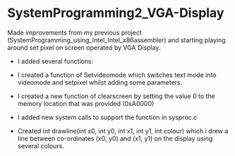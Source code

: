 # SystemProgramming2_VGA-Display

Made improvements from my previous project (SystemProgramming_using_Intel_Intel_x86assembler) and starting playing around set pixel on screen operated by VGA Display.

- I added several functions:

- I created a function of Setvideomode which switches text mode into videomode and setpixel whilst adding some parameters.

- I created a new function of clearscreen by setting the value 0 to the memory location that was provided (0xA0000)

- I added new system calls to support the function in sysproc.c

- Created int drawline(int x0, int y0, int x1, int y1, int colour)
which i drew a line between co-ordinates (x0, y0) and (x1, y1) on the display using several colours. 

